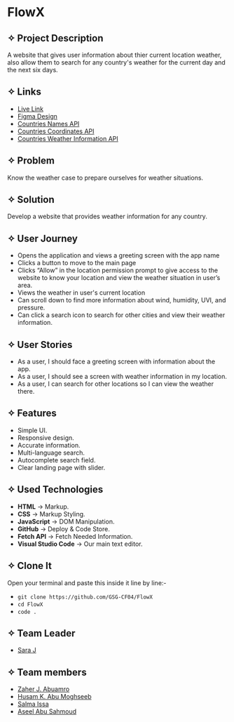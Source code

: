 # FlowX
## ✧ Project Description
A website that gives user information about thier current location weather, also allow them to search for any country's weather for the current day and the next six days.

## ✧ Links
- [Live Link](https://gsg-cf04.github.io/FlowX)
- [Figma Design](https://www.figma.com/file/RuLXYyRWN7tjf0ezg4tA6X/Final-Project-%7C-Team-5?node-id=0%3A1)
- [Countries Names API](https://countriesnow.space/api/v0.1/countries/population/cities)
- [Countries Coordinates API](https://openweathermap.org/current#:~:text=api.openweathermap.org/data/2.5/weather%3Fq%3D%7Bcity%20name%7D%26appid%3D%7BAPI%20key%7D)
- [Countries Weather Information API](https://openweathermap.org/api/one-call-api#:~:text=https%3A//api.openweathermap.org/data/2.5/onecall%3Flat%3D%7Blat%7D%26lon%3D%7Blon%7D%26exclude%3D%7Bpart%7D%26appid%3D%7BAPI%20key%7D)

## ✧ Problem
Know the weather case to prepare ourselves for weather situations.

## ✧ Solution
Develop a website that provides weather information for any country.

## ✧ User Journey
- Opens the application and views a greeting screen with the app name
- Clicks a button to move to the main page
- Clicks “Allow” in the location permission prompt to give access to the website to know your location and view the weather situation in user’s area.
- Views the weather in user's current location
- Can scroll down to find more information about wind, humidity, UVI, and pressure.
- Can click a search icon to search for other cities and view their weather information.

## ✧ User Stories
- As a user, I should face a greeting screen with information about the app.
- As a user, I should see a screen with weather information in my location.
- As a user, I can search for other locations so I can view the weather there.

## ✧ Features
- Simple UI.
- Responsive design.
- Accurate information.
- Multi-language search.
- Autocomplete search field.
- Clear landing page with slider.

## ✧ Used Technologies
- **HTML** → Markup.
- **CSS** → Markup Styling.
- **JavaScript** → DOM Manipulation.
- **GitHub** → Deploy & Code Store.
- **Fetch API** → Fetch Needed Information.
- **Visual Studio Code** → Our main text editor.

## ✧ Clone It
Open your terminal and paste this inside it line by line:-
- `git clone https://github.com/GSG-CF04/FlowX`
- `cd FlowX`
- `code .`

## ✧ Team Leader
- [Sara J](https://github.com/sara219)


## ✧ Team members
- [Zaher J. Abuamro](https://github.com/zaher-aa)
- [Husam K. Abu Moghseeb](https://github.com/husamkamal)
- [Salma Issa](https://github.com/SalmaIssa96)
- [Aseel Abu Sahmoud](https://github.com/AseelL)
